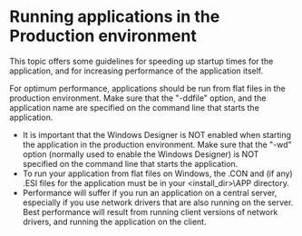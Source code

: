 # Running applications in the Production environment

This topic offers some guidelines for speeding up startup times for the application, and for increasing performance of the application itself.

For optimum performance, applications should be run from flat files in the production environment. Make sure that the "-ddfile" option, and the application name are specified on the command line that starts the application.

- It is important that the Windows Designer is NOT enabled when starting the application in the production environment. Make sure that the "-wd" option (normally used to enable the Windows Designer) is NOT specified on the command line that starts the application.
- To run your application from flat files on Windows, the .CON and (if any) .ESI files for the application must be in your \<install_dir>\\APP directory.
- Performance will suffer if you run an application on a central server, especially if you use network drivers that are also running on the server. Best performance will result from running client versions of network drivers, and running the application on the client.